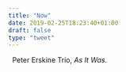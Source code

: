 ```yaml
---
title: "Now"
date: 2019-02-25T18:23:40+01:00
draft: false
type: "tweet"
---
```

<a href="https://itunes.apple.com/fr/album/as-it-was/1119775494" type="application/rss+xml" class="iconfont icon-music" title="rss"></a> &nbsp; Peter Erskine Trio, *As It Was*.

